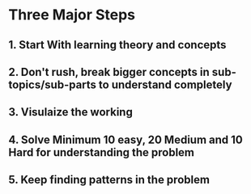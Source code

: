 # Three Major Steps
## 1. Start With learning theory and concepts
## 2. Don't rush, break bigger concepts in sub-topics/sub-parts to understand completely
## 3. Visulaize the working
## 4. Solve Minimum 10 easy, 20 Medium and 10 Hard for understanding the problem
## 5. Keep finding patterns in the problem